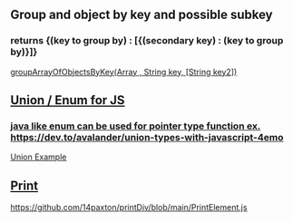 ## Group and object by key and possible subkey

### returns {(key to group by) : [{(secondary key) : (key to group by)}]}

<a href="https://gist.github.com/14paxton/a87f5d47aaf678e89a1dfeffa51b46d9"> groupArrayOfObjectsByKey(Array<Object> , String key, [String key2]) </a>

## Union / Enum for JS

### java like enum can be used for pointer type function ex. https://dev.to/avalander/union-types-with-javascript-4emo

  <a href="https://gist.github.com/14paxton/685637fd8c513c7539a10f66b2386cfe"> Union Example </a> 

## Print

https://github.com/14paxton/printDiv/blob/main/PrintElement.js
